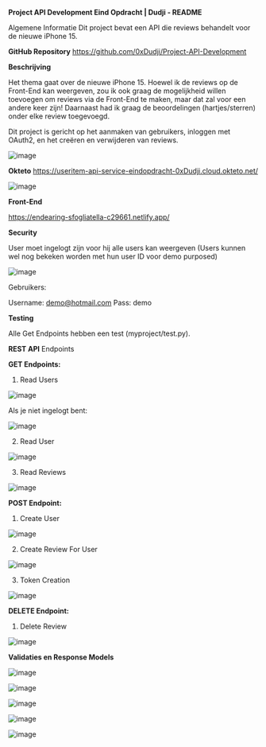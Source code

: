 **Project API Development Eind Opdracht | Dudji - README**

Algemene Informatie
Dit project bevat een API die reviews behandelt voor de nieuwe iPhone 15.

**GitHub Repository**
https://github.com/0xDudji/Project-API-Development

**Beschrijving**

Het thema gaat over de nieuwe iPhone 15. Hoewel ik de reviews op de Front-End kan weergeven, zou ik ook graag de mogelijkheid willen toevoegen om reviews via de Front-End te maken, maar dat zal voor een andere keer zijn! Daarnaast had ik graag de beoordelingen (hartjes/sterren) onder elke review toegevoegd.

Dit project is gericht op het aanmaken van gebruikers, inloggen met OAuth2, en het creëren en verwijderen van reviews.

![image](https://github.com/0xDudji/Project-API-Development/assets/71653103/628fc91a-7146-4d75-b2ef-9b5ab829d21e)


**Okteto**
https://useritem-api-service-eindopdracht-0xDudji.cloud.okteto.net/

![image](https://github.com/0xDudji/Project-API-Development/assets/71653103/32f8e9f2-84b8-40e9-ab57-328e6aa4ac0c)

**Front-End**

https://endearing-sfogliatella-c29661.netlify.app/


**Security**

User moet ingelogt zijn voor hij alle users kan weergeven (Users kunnen wel nog bekeken worden met hun user ID voor demo purposed)

![image](https://github.com/0xDudji/API-Dev-Eindopdracht/assets/71653103/676c441e-d525-4d11-bc00-c76a2c77884b)


Gebruikers:

Username: demo@hotmail.com
Pass: demo

**Testing**

Alle Get Endpoints hebben een test (myproject/test.py).

**REST API**
Endpoints

**GET Endpoints:**

1. Read Users

![image](https://github.com/0xDudji/Project-API-Development/assets/71653103/f067e1fe-6e76-458a-80fd-ecc2bc8db8f3)

Als je niet ingelogt bent:

![image](https://github.com/0xDudji/Project-API-Development/assets/71653103/f03a6db7-866d-4da7-acc9-72fec9f2f679)

2. Read User

![image](https://github.com/0xDudji/Project-API-Development/assets/71653103/7259c7fe-0830-409e-90e9-05c565989b22)

3. Read Reviews
   
![image](https://github.com/0xDudji/Project-API-Development/assets/71653103/c3522b26-f5d6-434f-9890-e2048efebf45)


**POST Endpoint:**

1. Create User
 
![image](https://github.com/0xDudji/Project-API-Development/assets/71653103/b2010b2f-e2e8-4ac6-8b7e-90fceb27063a)

2. Create Review For User

![image](https://github.com/0xDudji/Project-API-Development/assets/71653103/fad9f4c2-a372-46aa-bb18-ff48e7eb59ab)

3. Token Creation

![image](https://github.com/0xDudji/Project-API-Development/assets/71653103/fe14c0a0-07b2-45f6-9c81-f517cdc7c641)


**DELETE Endpoint:**

1. Delete Review
   
![image](https://github.com/0xDudji/Project-API-Development/assets/71653103/5ee7551e-3315-413b-ad8d-6ce8f0bee079)


**Validaties en Response Models**

![image](https://github.com/0xDudji/Project-API-Development/assets/71653103/fcf3ec7f-beb2-42d4-aa74-e968f4f0e5c1)

![image](https://github.com/0xDudji/Project-API-Development/assets/71653103/cf02f798-e360-4168-bf60-de03a05885a0)

![image](https://github.com/0xDudji/Project-API-Development/assets/71653103/28ce61e2-dc7d-4df6-a313-a99d10686b69)

![image](https://github.com/0xDudji/Project-API-Development/assets/71653103/86849ee9-73f7-459d-85c2-40f97fd676b7)

![image](https://github.com/0xDudji/Project-API-Development/assets/71653103/c7c1ec20-7e3c-40bf-b4ea-ad4b46f03d1f)




